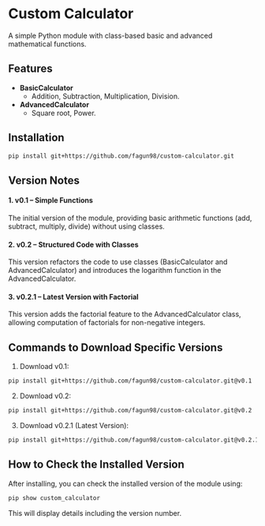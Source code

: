 # Custom Calculator

A simple Python module with class-based basic and advanced mathematical functions.

## Features
- **BasicCalculator**
  - Addition, Subtraction, Multiplication, Division.
- **AdvancedCalculator**
  - Square root, Power.

## Installation
```bash
pip install git+https://github.com/fagun98/custom-calculator.git
```

## Version Notes
#### 1. v0.1 – Simple Functions
The initial version of the module, providing basic arithmetic functions (add, subtract, multiply, divide) without using classes.

#### 2. v0.2 – Structured Code with Classes
This version refactors the code to use classes (BasicCalculator and AdvancedCalculator) and introduces the logarithm function in the AdvancedCalculator.

#### 3. v0.2.1 – Latest Version with Factorial
This version adds the factorial feature to the AdvancedCalculator class, allowing computation of factorials for non-negative integers.

## Commands to Download Specific Versions
1. Download v0.1:
```bash
pip install git+https://github.com/fagun98/custom-calculator.git@v0.1
```

2. Download v0.2:
```bash
pip install git+https://github.com/fagun98/custom-calculator.git@v0.2
```

3. Download v0.2.1 (Latest Version):
```bash
pip install git+https://github.com/fagun98/custom-calculator.git@v0.2.1
```

## How to Check the Installed Version
After installing, you can check the installed version of the module using:
```bash
pip show custom_calculator
```
This will display details including the version number.
